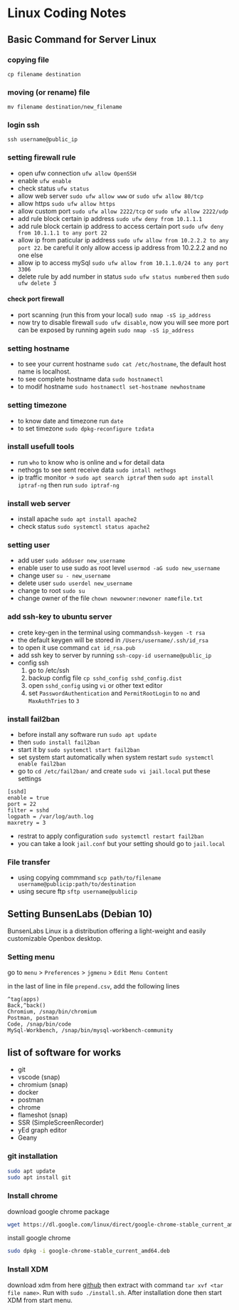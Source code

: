 # Linux Coding Notes

## Basic Command for Server Linux

### copying file

`cp filename destination`

### moving (or rename) file

`mv filename destination/new_filename`

### login ssh

`ssh username@public_ip`

### setting firewall rule

- open ufw connection `ufw allow OpenSSH`
- enable `ufw enable`
- check status `ufw status`
- allow web server `sudo ufw allow www` or `sudo ufw allow 80/tcp`
- allow https `sudo ufw allow https`
- allow custom port `sudo ufw allow 2222/tcp` or `sudo ufw allow 2222/udp`
- add rule block certain ip address `sudo ufw deny from 10.1.1.1`
- add rule block certain ip address to access certain port `sudo ufw deny from 10.1.1.1 to any port 22`
- allow ip from paticular ip address `sudo ufw allow from 10.2.2.2 to any port 22`. be careful it only allow access ip address from 10.2.2.2 and no one else
- allow ip to access mySql `sudo ufw allow from 10.1.1.0/24 to any port 3306`
- delete rule by add number in status `sudo ufw status numbered` then `sudo ufw delete 3`

#### check port firewall

- port scanning (run this from your local) `sudo nmap -sS ip_address`
- now try to disable firewall `sudo ufw disable`, now you will see more port can be exposed by running agein `sudo nmap -sS ip_address`

### setting hostname

- to see your current hostname `sudo cat /etc/hostname`, the default host name is localhost.
- to see complete hostname data `sudo hostnamectl`
- to modif hostname `sudo hostnamectl set-hostname newhostname`

### setting timezone

- to know date and timezone run `date`
- to set timezone `sudo dpkg-reconfigure tzdata`

### install usefull tools

- run `who` to know who is online and `w` for detail data
- nethogs to see sent receive data `sudo intall nethogs`
- ip traffic monitor -> `sudo apt search iptraf` then `sudo apt install iptraf-ng` then run `sudo iptraf-ng`

### install web server

- install apache `sudo apt install apache2`
- check status `sudo systemctl status apache2`

### setting user

- add user
  `sudo adduser new_username`
- enable user to use sudo as root level
  `usermod -aG sudo new_username`
- change user
  `su - new_username`
- delete user
  `sudo userdel new_username`
- change to root
  `sudo su`
- change owner of the file
  `chown newowner:newoner namefile.txt`

### add ssh-key to ubuntu server

- crete key-gen in the terminal using command`ssh-keygen -t rsa`
- the default keygen will be stored in `/Users/username/.ssh/id_rsa`
- to open it use command `cat id_rsa.pub`
- add ssh key to server by running `ssh-copy-id username@public_ip`
- config ssh
  1. go to /etc/ssh
  2. backup config file `cp sshd_config sshd_config.dist`
  3. open `sshd_config` using `vi` or other text editor
  4. set `PasswordAuthentication` and `PermitRootLogin` to `no` and `MaxAuthTries` to `3`

### install fail2ban

- before install any software run `sudo apt update`
- then `sudo install fail2ban`
- start it by `sudo systemctl start fail2ban`
- set system start automatically when system restart `sudo systemctl enable fail2ban`
- go to `cd /etc/fail2ban/` and create `sudo vi jail.local` put these settings

```
[sshd]
enable = true
port = 22
filter = sshd
logpath = /var/log/auth.log
maxretry = 3
```

- restrat to apply configuration `sudo systemctl restart fail2ban`
- you can take a look `jail.conf` but your setting should go to `jail.local`

### File transfer

- using copying commmand `scp path/to/filename username@publicip:path/to/destination`
- using secure ftp `sftp username@publicip`

## Setting BunsenLabs (Debian 10)

BunsenLabs Linux is a distribution offering a light-weight and easily customizable Openbox desktop.

### Setting menu

go to `menu` > `Preferences` > `jgmenu` > `Edit Menu Content`

in the last of line in file `prepend.csv`, add the following lines

```csv
^tag(apps)
Back,^back()
Chromium, /snap/bin/chromium
Postman, postman
Code, /snap/bin/code
MySql-Workbench, /snap/bin/mysql-workbench-community
```

## list of software for works

- git
- vscode (snap)
- chromium (snap)
- docker
- postman
- chrome
- flameshot (snap)
- SSR (SimpleScreenRecorder)
- yEd graph editor
- Geany

### git installation

```sh
sudo apt update
sudo apt install git
```

### Install chrome

download google chrome package

```sh
wget https://dl.google.com/linux/direct/google-chrome-stable_current_amd64.deb
```

install google chrome

```sh
sudo dpkg -i google-chrome-stable_current_amd64.deb
```

### Install XDM

download xdm from here [github](https://github.com/subhra74/xdm/releases) then extract with command `tar xvf <tar file name>`. Run with `sudo ./install.sh`. After installation done then start XDM from start menu.
